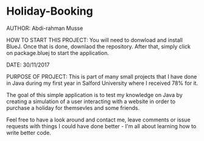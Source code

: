 # Holiday-Booking
AUTHOR:
Abdi-rahman Musse

HOW TO START THIS PROJECT:
You will need to donwload and install BlueJ. Once that is done, downlaod the repository. After that, simply click on package.bluej to start the application.

DATE:
30/11/2017
  
PURPOSE OF PROJECT:
This is part of many small projects that I have done in Java during my first year in Salford University where I received 78% for it.

The goal of this simple application is to test my knowledge on Java by creating a simulation of a user interacting with a website in order to purchase a holiday for themsevles and some friends.

Feel free to have a look around and contact me, leave comments or issue requests with things I could have done better - I'm all about learning how to write better code.

